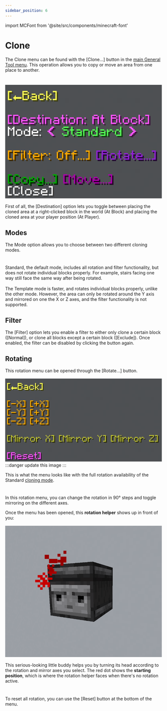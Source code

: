 ```yaml
---
sidebar_position: 6
---
```


import MCFont from '@site/src/components/minecraft-font'

# Clone

The Clone menu can be found with the <MCFont color="dark_blue">[Clone...]</MCFont> button in the [main General Tool menu](usage#main-menu). This operation allows you to copy or move an area from one place to another.
#
![The Clone menu](img/clone_menu.png)

First of all, the <MCFont color="light_purple">[Destination]</MCFont> option lets you toggle between placing the cloned area at a right-clicked block in the world (<MCFont color="light_purple">At Block</MCFont>) and placing the cloned area at your player position (<MCFont color="light_purple">At Player</MCFont>).

## Modes
The <MCFont>Mode</MCFont> option allows you to choose between two different cloning modes.
#
<MCFont color="green">Standard</MCFont>, the default mode, includes all rotation and filter functionality, but does not rotate individual blocks properly. For example, stairs facing one way still face the same way after being rotated.<br></br>
The <MCFont color="green">Template</MCFont> mode is faster, and rotates individual blocks properly, unlike the other mode. However, the area can only be rotated around the Y axis and mirrored on one the X or Z axes, and the filter functionality is not supported.

## Filter
The <MCFont color="gold">[Filter]</MCFont> option lets you enable a filter to either only clone a certain block (<MCFont color="green">[Normal]</MCFont>), or clone all blocks except a certain block (<MCFont color="gold">[Exclude]</MCFont>). Once enabled, the filter can be disabled by clicking the button again.

## Rotating
This rotation menu can be opened through the <MCFont color="#9122d6">[Rotate...]</MCFont> button.<br></br>
![The rotation menu](img/clone_rotation_menu.png)
:::danger
update this image
:::

This is what the menu looks like with the full rotation availability of the <MCFont color="green">Standard</MCFont> [cloning mode](#modes).
#
In this rotation menu, you can change the rotation in 90° steps and toggle mirroring on the different axes.

Once the menu has been opened, this **rotation helper** shows up in front of you:<br></br>
![The rotation helper observer buddy](img/clone_rotation_helper.png)

This serious-looking little buddy helps you by turning its head according to the rotation and mirror axes you select. The red dot shows the **starting position**, which is where the rotation helper faces when there's no rotation active.
#
To reset all rotation, you can use the <MCFont color="#5a20e3">[Reset]</MCFont> button at the bottom of the menu.
